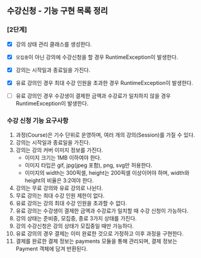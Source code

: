 ## 수강신청 - 기능 구현 목록 정리

### [2단계]
* [x] 강의 상태 관리 클래스를 생성한다.
* [x] `모집중`이 아닌 강의에 수강신청을 할 경우 RuntimeException이 발생한다.
* [x] 강의는 시작일과 종료일을 가진다.
* [x] 유료 강의인 경우 최대 수강 인원을 초과한 경우 RuntimeException이 발생한다.
* [ ] 유료 강의인 경우 수강생이 결제한 금액과 수강료가 일치하지 않을 경우 RuntimeException이 발생한다.




### 수강 신청 기능 요구사항
1. 과정(Course)은 기수 단위로 운영하며, 여러 개의 강의(Session)를 가질 수 있다.
2. 강의는 시작일과 종료일을 가진다.
3. 강의는 강의 커버 이미지 정보를 가진다.
   - 이미지 크기는 1MB 이하여야 한다.
   - 이미지 타입은 gif, jpg(jpeg 포함), png, svg만 허용한다.
   - 이미지의 width는 300픽셀, height는 200픽셀 이상이어야 하며, width와 height의 비율은 3:2여야 한다.
4. 강의는 무료 강의와 유료 강의로 나뉜다.
5. 무료 강의는 최대 수강 인원 제한이 없다.
6. 유료 강의는 강의 최대 수강 인원을 초과할 수 없다.
7. 유료 강의는 수강생이 결제한 금액과 수강료가 일치할 때 수강 신청이 가능하다.
8. 강의 상태는 준비중, 모집중, 종료 3가지 상태를 가진다.
9. 강의 수강신청은 강의 상태가 모집중일 때만 가능하다.
10. 유료 강의의 경우 결제는 이미 완료한 것으로 가정하고 이후 과정을 구현한다.
11. 결제를 완료한 결제 정보는 payments 모듈을 통해 관리되며, 결제 정보는 Payment 객체에 담겨 반환된다.